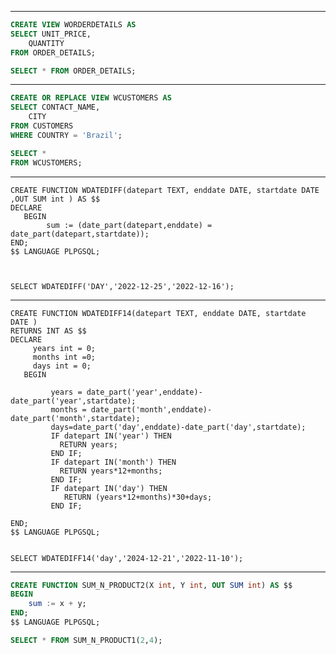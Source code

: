 
********************************************************
```sql
CREATE VIEW WORDERDETAILS AS
SELECT UNIT_PRICE,
	QUANTITY
FROM ORDER_DETAILS;

SELECT * FROM ORDER_DETAILS;
```


********************************************************
```sql
CREATE OR REPLACE VIEW WCUSTOMERS AS
SELECT CONTACT_NAME,
	CITY
FROM CUSTOMERS
WHERE COUNTRY = 'Brazil';

SELECT *
FROM WCUSTOMERS;
```
********************************************************

```
CREATE FUNCTION WDATEDIFF(datepart TEXT, enddate DATE, startdate DATE ,OUT SUM int ) AS $$
DECLARE
   BEGIN
        sum := (date_part(datepart,enddate) = date_part(datepart,startdate));
END;
$$ LANGUAGE PLPGSQL;



SELECT WDATEDIFF('DAY','2022-12-25','2022-12-16');
```
********************************************************

```
CREATE FUNCTION WDATEDIFF14(datepart TEXT, enddate DATE, startdate DATE ) 
RETURNS INT AS $$
DECLARE
     years int = 0;
	 months int =0;
	 days int = 0;
   BEGIN
   
         years = date_part('year',enddate)-date_part('year',startdate);
         months = date_part('month',enddate)-date_part('month',startdate);
		 days=date_part('day',enddate)-date_part('day',startdate);
         IF datepart IN('year') THEN
           RETURN years;
	     END IF;   
         IF datepart IN('month') THEN
		   RETURN years*12+months;
	     END IF;   
		 IF datepart IN('day') THEN
			RETURN (years*12+months)*30+days;
		 END IF;
		
END;
$$ LANGUAGE PLPGSQL;


SELECT WDATEDIFF14('day','2024-12-21','2022-11-10');
```
********************************************************
```sql
CREATE FUNCTION SUM_N_PRODUCT2(X int, Y int, OUT SUM int) AS $$
BEGIN
    sum := x + y;
END;
$$ LANGUAGE PLPGSQL;

SELECT * FROM SUM_N_PRODUCT1(2,4);
```

